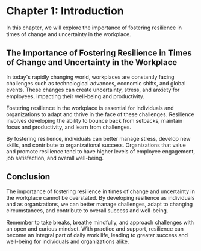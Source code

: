 Chapter 1: Introduction
=======================

In this chapter, we will explore the importance of fostering resilience in times of change and uncertainty in the workplace.

The Importance of Fostering Resilience in Times of Change and Uncertainty in the Workplace
------------------------------------------------------------------------------------------

In today's rapidly changing world, workplaces are constantly facing challenges such as technological advances, economic shifts, and global events. These changes can create uncertainty, stress, and anxiety for employees, impacting their well-being and productivity.

Fostering resilience in the workplace is essential for individuals and organizations to adapt and thrive in the face of these challenges. Resilience involves developing the ability to bounce back from setbacks, maintain focus and productivity, and learn from challenges.

By fostering resilience, individuals can better manage stress, develop new skills, and contribute to organizational success. Organizations that value and promote resilience tend to have higher levels of employee engagement, job satisfaction, and overall well-being.

Conclusion
----------

The importance of fostering resilience in times of change and uncertainty in the workplace cannot be overstated. By developing resilience as individuals and as organizations, we can better manage challenges, adapt to changing circumstances, and contribute to overall success and well-being.

Remember to take breaks, breathe mindfully, and approach challenges with an open and curious mindset. With practice and support, resilience can become an integral part of daily work life, leading to greater success and well-being for individuals and organizations alike.
